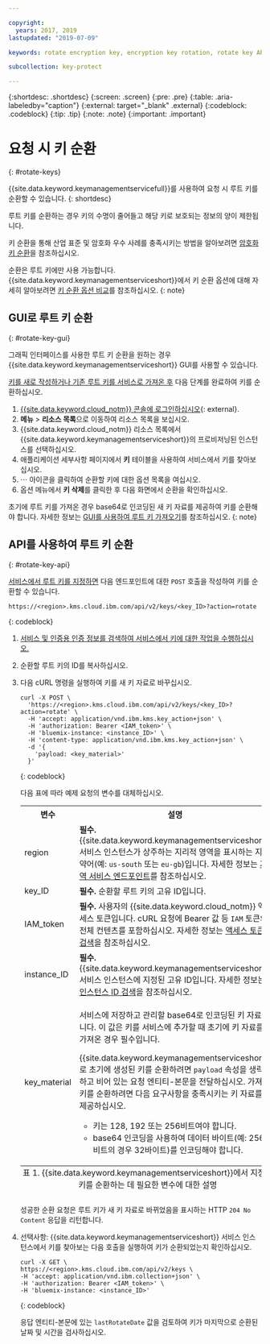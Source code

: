 ```yaml
---

copyright:
  years: 2017, 2019
lastupdated: "2019-07-09"

keywords: rotate encryption key, encryption key rotation, rotate key API examples 

subcollection: key-protect

---
```


{:shortdesc: .shortdesc}
{:screen: .screen}
{:pre: .pre}
{:table: .aria-labeledby="caption"}
{:external: target="_blank" .external}
{:codeblock: .codeblock}
{:tip: .tip}
{:note: .note}
{:important: .important}

# 요청 시 키 순환
{: #rotate-keys}

{{site.data.keyword.keymanagementservicefull}}를 사용하여 요청 시 루트 키를 순환할 수 있습니다.
{: shortdesc}

루트 키를 순환하는 경우 키의 수명이 줄어들고 해당 키로 보호되는 정보의 양이 제한됩니다.   

키 순환을 통해 산업 표준 및 암호화 우수 사례를 충족시키는 방법을 알아보려면 [암호화 키 순환](/docs/services/key-protect?topic=key-protect-key-rotation)을 참조하십시오.

순환은 루트 키에만 사용 가능합니다. {{site.data.keyword.keymanagementserviceshort}}에서 키 순환 옵션에 대해 자세히 알아보려면 [키 순환 옵션 비교](/docs/services/key-protect?topic=key-protect-key-rotation#compare-key-rotation-options)를 참조하십시오.
{: note}

## GUI로 루트 키 순환
{: #rotate-key-gui}

그래픽 인터페이스를 사용한 루트 키 순환을 원하는 경우 {{site.data.keyword.keymanagementserviceshort}} GUI를 사용할 수 있습니다.

[키를 새로 작성하거나 기존 루트 키를 서비스로 가져온 후](/docs/services/key-protect?topic=key-protect-create-root-keys) 다음 단계를 완료하여 키를 순환하십시오.

1. [{{site.data.keyword.cloud_notm}} 콘솔에 로그인하십시오](https://{DomainName}/){: external}.
2. **메뉴** &gt; **리소스 목록**으로 이동하여 리소스 목록을 보십시오.
3. {{site.data.keyword.cloud_notm}} 리소스 목록에서 {{site.data.keyword.keymanagementserviceshort}}의 프로비저닝된 인스턴스를 선택하십시오.
4. 애플리케이션 세부사항 페이지에서 **키** 테이블을 사용하여 서비스에서 키를 찾아보십시오.
5. ⋯ 아이콘을 클릭하여 순환할 키에 대한 옵션 목록을 여십시오.
6. 옵션 메뉴에서 **키 삭제**를 클릭한 후 다음 화면에서 순환을 확인하십시오.

초기에 루트 키를 가져온 경우 base64로 인코딩된 새 키 자료를 제공하여 키를 순환해야 합니다. 자세한 정보는 [GUI를 사용하여 루트 키 가져오기](/docs/services/key-protect?topic=key-protect-import-root-keys#import-root-key-gui)를 참조하십시오.
{: note}

## API를 사용하여 루트 키 순환
{: #rotate-key-api}

[서비스에서 루트 키를 지정하면](/docs/services/key-protect?topic=key-protect-create-root-keys) 다음 엔드포인트에 대한 `POST` 호출을 작성하여 키를 순환할 수 있습니다.

```
https://<region>.kms.cloud.ibm.com/api/v2/keys/<key_ID>?action=rotate
```
{: codeblock}

1. [서비스 및 인증용 인증 정보를 검색하여 서비스에서 키에 대한 작업을 수행하십시오.](/docs/services/key-protect?topic=key-protect-set-up-api)

2. 순환할 루트 키의 ID를 복사하십시오.

3. 다음 cURL 명령을 실행하여 키를 새 키 자료로 바꾸십시오.

    ```cURL
    curl -X POST \
      'https://<region>.kms.cloud.ibm.com/api/v2/keys/<key_ID>?action=rotate' \
      -H 'accept: application/vnd.ibm.kms.key_action+json' \
      -H 'authorization: Bearer <IAM_token>' \
      -H 'bluemix-instance: <instance_ID>' \
      -H 'content-type: application/vnd.ibm.kms.key_action+json' \
      -d '{
        'payload: <key_material>'
      }'
    ```
    {: codeblock}

    다음 표에 따라 예제 요청의 변수를 대체하십시오.

    <table>
      <tr>
        <th>변수</th>
        <th>설명</th>
      </tr>
      <tr>
        <td><varname>region</varname></td>
        <td><strong>필수.</strong> {{site.data.keyword.keymanagementserviceshort}} 서비스 인스턴스가 상주하는 지리적 영역을 표시하는 지역 약어(예: <code>us-south</code> 또는 <code>eu-gb</code>)입니다. 자세한 정보는 <a href="/docs/services/key-protect?topic=key-protect-regions#service-endpoints">지역 서비스 엔드포인트</a>를 참조하십시오.</td>
      </tr>
      <tr>
        <td><varname>key_ID</varname></td>
        <td><strong>필수.</strong> 순환할 루트 키의 고유 ID입니다.</td>
      </tr>
      <tr>
        <td><varname>IAM_token</varname></td>
        <td><strong>필수.</strong> 사용자의 {{site.data.keyword.cloud_notm}} 액세스 토큰입니다. cURL 요청에 Bearer 값 등 <code>IAM</code> 토큰의 전체 컨텐츠를 포함하십시오. 자세한 정보는 <a href="/docs/services/key-protect?topic=key-protect-retrieve-access-token">액세스 토큰 검색</a>을 참조하십시오.</td>
      </tr>
      <tr>
        <td><varname>instance_ID</varname></td>
        <td><strong>필수.</strong> {{site.data.keyword.keymanagementserviceshort}} 서비스 인스턴스에 지정된 고유 ID입니다. 자세한 정보는 <a href="/docs/services/key-protect?topic=key-protect-retrieve-instance-ID">인스턴스 ID 검색</a>을 참조하십시오.</td>
      </tr>
      <tr>
        <td><varname>key_material</varname></td>
        <td>
          <p>서비스에 저장하고 관리할 base64로 인코딩된 키 자료입니다. 이 값은 키를 서비스에 추가할 때 초기에 키 자료를 가져온 경우 필수입니다.</p>
          <p>{{site.data.keyword.keymanagementserviceshort}}로 초기에 생성된 키를 순환하려면 <code>payload</code> 속성을 생략하고 비어 있는 요청 엔티티-본문을 전달하십시오. 가져온 키를 순환하려면 다음 요구사항을 충족시키는 키 자료를 제공하십시오.</p>
          <p>
            <ul>
              <li>키는 128, 192 또는 256비트여야 합니다.</li>
              <li>base64 인코딩을 사용하여 데이터 바이트(예: 256비트의 경우 32바이트)를 인코딩해야 합니다.</li>
            </ul>
          </p>
        </td>
      </tr>
      <caption style="caption-side:bottom;">표 1. {{site.data.keyword.keymanagementserviceshort}}에서 지정된 키를 순환하는 데 필요한 변수에 대한 설명</caption>
    </table>

    성공한 순환 요청은 루트 키가 새 키 자료로 바뀌었음을 표시하는 HTTP `204 No Content` 응답을 리턴합니다.

4. 선택사항: {{site.data.keyword.keymanagementserviceshort}} 서비스 인스턴스에서 키를 찾아보는 다음 호출을 실행하여 키가 순환되었는지 확인하십시오.

    ```cURL
    curl -X GET \
    https://<region>.kms.cloud.ibm.com/api/v2/keys \
    -H 'accept: application/vnd.ibm.collection+json' \
    -H 'authorization: Bearer <IAM_token>' \
    -H 'bluemix-instance: <instance_ID>'
    ```
    {: codeblock}
  
    응답 엔티티-본문에 있는 `lastRotateDate` 값을 검토하여 키가 마지막으로 순환된 날짜 및 시간을 검사하십시오.
    
